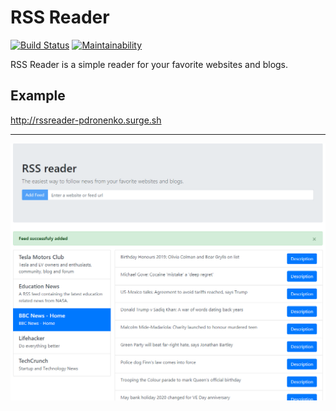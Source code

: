 # RSS Reader

[![Build Status](https://travis-ci.org/pdronenko/frontend-project-lvl3.svg?branch=master)](https://travis-ci.org/pdronenko/frontend-project-lvl3)
[![Maintainability](https://api.codeclimate.com/v1/badges/4f34d7c990dc6ec388aa/maintainability)](https://codeclimate.com/github/pdronenko/frontend-project-lvl3/maintainability)

RSS Reader is a simple reader for your favorite websites and blogs.


## Example
http://rssreader-pdronenko.surge.sh

------------

![RSS Reader Screenshot](https://github.com/pdronenko/frontend-project-lvl3/blob/master/images/reader-preview.png)